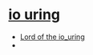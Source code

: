 # [io uring](https://en.wikipedia.org/wiki/Io_uring)

- [Lord of the io_uring](https://unixism.net/loti/async_intro.html)
- 